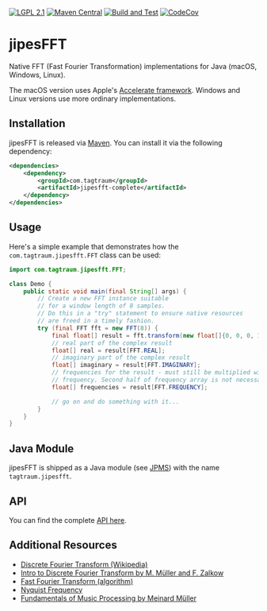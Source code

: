 [![LGPL 2.1](https://img.shields.io/badge/License-LGPL_2.1-blue.svg)](https://www.gnu.org/licenses/old-licenses/lgpl-2.1.html)
[![Maven Central](https://maven-badges.herokuapp.com/maven-central/com.tagtraum/jipesfft/badge.svg)](https://maven-badges.herokuapp.com/maven-central/com.tagtraum/jipesfft)
[![Build and Test](https://github.com/hendriks73/jipesFFT/workflows/Build%20and%20Test.yml/badge.svg?branch=dev)](https://github.com/hendriks73/jipesFFT/actions)
[![CodeCov](https://codecov.io/gh/hendriks73/jipesFFT/branch/dev/graph/badge.svg?token=DFf7RcXFkf)](https://codecov.io/gh/hendriks73/jipesFFT/branch/dev)


# jipesFFT

Native FFT (Fast Fourier Transformation) implementations for Java
(macOS, Windows, Linux).

The macOS version uses Apple's [Accelerate
framework](https://developer.apple.com/documentation/accelerate).
Windows and Linux versions use more ordinary implementations.


## Installation

jipesFFT is released via [Maven](https://maven.apache.org).
You can install it via the following dependency:

```xml
<dependencies>
    <dependency>
        <groupId>com.tagtraum</groupId>
        <artifactId>jipesfft-complete</artifactId>
    </dependency>
</dependencies>
```

## Usage

Here's a simple example that demonstrates how the `com.tagtraum.jipesfft.FFT`
class can be used:

```java
import com.tagtraum.jipesfft.FFT;

class Demo {
    public static void main(final String[] args) {
        // Create a new FFT instance suitable
        // for a window length of 8 samples.
        // Do this in a "try" statement to ensure native resources
        // are freed in a timely fashion.
        try (final FFT fft = new FFT(8)) {
            final float[] result = fft.transform(new float[]{0, 0, 0, 1, 0, 0, 0, 1});
            // real part of the complex result
            float[] real = result[FFT.REAL];
            // imaginary part of the complex result
            float[] imaginary = result[FFT.IMAGINARY];
            // frequencies for the result - must still be multiplied with sampling
            // frequency. Second half of frequency array is not necessarily useful.
            float[] frequencies = result[FFT.FREQUENCY];

            // go on and do something with it...
        }
    }
}
```

## Java Module

jipesFFT is shipped as a Java module
(see [JPMS](https://en.wikipedia.org/wiki/Java_Platform_Module_System))
with the name `tagtraum.jipesfft`.


## API

You can find the complete [API here](https://hendriks73.github.io/jipesFFT/).
                       

## Additional Resources

- [Discrete Fourier Transform (Wikipedia)](https://en.wikipedia.org/wiki/Discrete_Fourier_transform)
- [Intro to Discrete Fourier Transform by M. Müller and F. Zalkow](https://www.audiolabs-erlangen.de/resources/MIR/FMP/C2/C2_DFT-FFT.html)
- [Fast Fourier Transform (algorithm)](https://en.wikipedia.org/wiki/Fast_Fourier_transform)
- [Nyquist Frequency](https://en.wikipedia.org/wiki/Nyquist_frequency)
- [Fundamentals of Music Processing by Meinard Müller](https://www.springer.com/gp/book/9783030698072) 